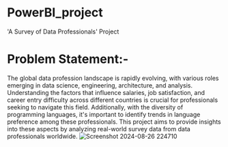 # PowerBI_project
'A Survey of Data Professionals' Project

# Problem Statement:-

The global data profession landscape is rapidly evolving, with various roles emerging in 
data science, engineering, architecture, and analysis. Understanding the factors that influence 
salaries, job satisfaction, and career entry difficulty across different countries is crucial for
 professionals seeking to navigate this field. Additionally, with the diversity of programming 
languages, it's important to identify trends in language preference among these professionals.
 This project aims to provide insights into these aspects by analyzing real-world survey data 
from data professionals 
worldwide.
![Screenshot 2024-08-26 224710](https://github.com/user-attachments/assets/25a1691c-14ec-44d5-b70c-3ecdab432fbd)
